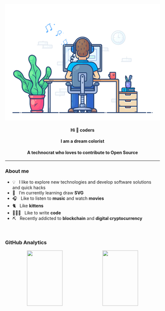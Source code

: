 <div align="center" width="100%">
  <img src="https://github.com/songjianet/songjianet/blob/main/images/working.gif" width="550" />
  
  #### Hi 👋 coders
  #### I am a dream colorist
  #### A technocrat who loves to contribute to Open Source
</div>

---

### About me

- 💡 &nbsp;&nbsp;I like to explore new technologies and develop software solutions and quick hacks
- 📖 &nbsp;&nbsp;I’m currently learning draw **SVG**
- 🎧 &nbsp;&nbsp;Like to listen to **music** and watch **movies**
- 🐈‍ &nbsp;&nbsp;Like **kittens**
- 🧑🏻‍💻 &nbsp;&nbsp;Like to write **code**
- ⛏ &nbsp;&nbsp;Recently addicted to **blockchain** and **digital cryptocurrency**
<!-- 📝 &nbsp;&nbsp;See my [**Curriculum Vitae**](https://) to get more info.-->

<br />

### GitHub Analytics

<div align="center">
  <img height="180em" width="48%" src="https://github-readme-stats.vercel.app/api?username=songjianet&show_icons=true&theme=vue&include_all_commits=true&count_private=true"/>
  <img height="180em" width="48%" src="https://github-readme-stats.vercel.app/api/top-langs/?username=songjianet&layout=compact&langs_count=8&theme=vue"/>
</p>
